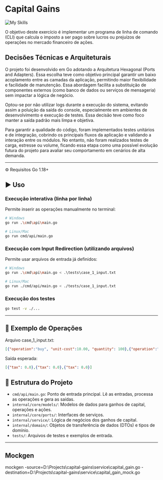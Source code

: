# Capital Gains
![My Skills](https://skillicons.dev/icons?i=go)



O objetivo deste exercício é implementar um programa de linha de comando (CLI) que calcula o imposto a
ser pago sobre lucros ou prejuízos de operações no mercado financeiro de ações.

## Decisões Técnicas e Arquiteturais

O projeto foi desenvolvido em Go adotando a Arquitetura Hexagonal (Ports and Adapters). Essa escolha teve como objetivo principal garantir um baixo acoplamento entre as camadas da aplicação, permitindo maior flexibilidade e facilidade de manutenção. Essa abordagem facilita a substituição de componentes externos (como banco de dados ou serviços de mensageria) sem impactar a lógica de negócio.

Optou-se por não utilizar logs durante a execução do sistema, evitando assim a poluição da saída do console, especialmente em ambientes de desenvolvimento e execução de testes. Essa decisão teve como foco manter a saída padrão mais limpa e objetiva.

Para garantir a qualidade do código, foram implementados testes unitários e de integração, cobrindo os principais fluxos da aplicação e validando a interação entre os módulos. No entanto, não foram realizados testes de carga, estresse ou volume, ficando essa etapa como uma possível evolução futura do projeto para avaliar seu comportamento em cenários de alta demanda.

---

⚙️ Requisitos
Go 1.18+

## ▶️ Uso

### Execução interativa (linha por linha)
Permite inserir as operações manualmente no terminal:
```bash
# Windows
go run .\cmd\api\main.go

# Linux/Mac
go run cmd/api/main.go
```

### Execução com Input Redirection (utilizando arquivos)
Permite usar arquivos de entrada já definidos:
```bash
# Windows
go run .\cmd\api\main.go < .\tests\case_1_input.txt

# Linux/Mac
go run ./cmd/api/main.go < ./tests/case_1_input.txt

```
### Execução dos testes
```bash
go test -v ./...

```

---

## 📖 Exemplo de Operações
Arquivo case_1_input.txt:

```json
[{"operation":"buy", "unit-cost":10.00, "quantity": 100},{"operation":"sell", "unit-cost":15.00, "quantity": 50},{"operation":"sell", "unit-cost":15.00, "quantity": 50}]

```

Saída esperada:

```json
[{"tax": 0.0},{"tax": 0.0},{"tax": 0.0}]
```



## 📂 Estrutura do Projeto
- `cmd/api/main.go`: Ponto de entrada principal. Lê as entradas, processa as operações e gera as saídas.
- `internal/core/models/`: Modelos de dados para ganhos de capital, operações e ações.
- `internal/core/ports/`: Interfaces de serviços.
- `internal/service/`: Lógica de negócios dos ganhos de capital.
- `internal/domain/`: Objetos de transferência de dados (DTOs) e tipos de domínio.
- `tests/`: Arquivos de testes e exemplos de entrada.

---


## Mockgen
mockgen -source=D:\Projects\capital-gains\service\capital_gain.go -destination=D:\Projects\capital-gains\service\capital_gain_mock.go

